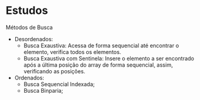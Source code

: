 # Estudos

Métodos de Busca
  - Desordenados:
    - Busca Exaustiva: Acessa de forma sequencial até encontrar o elemento, verifica todos os elementos.
    - Busca Exaustiva com Sentinela: Insere o elemento a ser encontrado após a última posição do array de forma sequencial, assim, verificando as posições.
  - Ordenados:
    - Busca Sequencial Indexada;
    - Busca Binparia;
